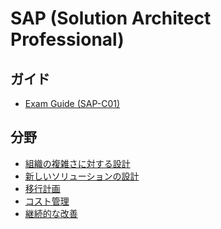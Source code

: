 # SAP (Solution Architect Professional)

## ガイド

* [Exam Guide (SAP-C01)](https://d1.awsstatic.com/ja_JP/training-and-certification/docs-sa-pro/AWS-Certified-Solutions-Architect-Professional_Exam-Guide.pdf)

## 分野

* [組織の複雑さに対する設計]()
* [新しいソリューションの設計]()
* [移行計画]()
* [コスト管理]()
* [継続的な改善]()
